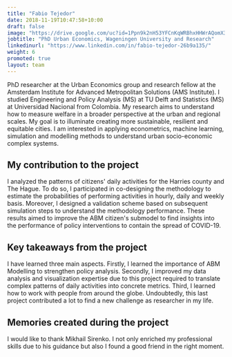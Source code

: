 ```yaml
---
title: "Fabio Tejedor"
date: 2018-11-19T10:47:58+10:00
draft: false
image: "https://drive.google.com/uc?id=1Ppn9k2nH53YFCnKqWRBhxHHWrAQomX39"
jobtitle: "PhD Urban Economics, Wageningen University and Research"
linkedinurl: "https://www.linkedin.com/in/fabio-tejedor-26b9a135/"
weight: 6
promoted: true
layout: team
---
```


PhD researcher at the Urban Economics group and research fellow at the Amsterdam Institute for Advanced Metropolitan
Solutions (AMS Institute). I studied Engineering and Policy Analysis (MS) at TU Delft and Statistics (MS) at Universidad
Nacional from Colombia. My research aims to understand how to measure welfare in a broader perspective at the urban and
regional scales. My goal is to illuminate creating more sustainable, resilient and equitable cities. I am interested in
applying econometrics, machine learning, simulation and modelling methods to understand urban socio-economic complex
systems.

## My contribution to the project

I analyzed the patterns of citizens' daily activities for the Harries county and The Hague. To do so, I participated in
co-designing the methodology to estimate the probabilities of performing activities in hourly, daily and weekly basis.
Moreover, I designed a validation scheme based on subsequent simulation steps to understand the methodology performance.
These results aimed to improve the ABM citizen's submodel to find insights into the performance of policy interventions
to contain the spread of COVID-19.

## Key takeaways from the project

I have learned three main aspects. Firstly, I learned the importance of ABM Modelling to strengthen policy analysis.
Secondly, I improved my data analysis and visualization expertise due to this project required to translate complex
patterns of daily activities into concrete metrics. Third, I learned how to work with people from around the globe.
Undoubtedly, this last project contributed a lot to find a new challenge as researcher in my life.

## Memories created during the project

I would like to thank Mikhail Sirenko. I not only enriched my professional skills due to his guidance but also I found a
good friend in the right moment. 